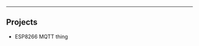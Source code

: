 
  

----------
## Projects
 -   ESP8266 MQTT thing

<!--stackedit_data:
eyJoaXN0b3J5IjpbODY0MDI3MjUzXX0=
-->